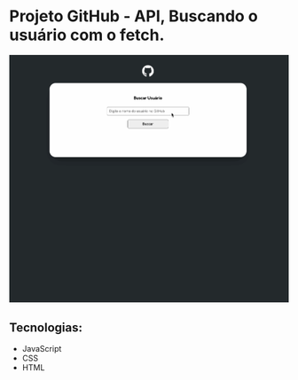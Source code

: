 # Projeto GitHub - API, Buscando o usuário com o fetch.

<img src="./src/images/github.gif">

## Tecnologias:
- JavaScript
- CSS
- HTML

